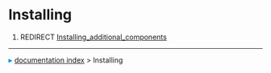 # Installing
1.  REDIRECT [Installing_additional_components](Installing_additional_components.md)



---
![](images/Right_arrow.png) [documentation index](../README.md) > Installing
